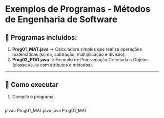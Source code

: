 # Exemplos de Programas - Métodos de Engenharia de Software

## 📘 Programas incluídos:
1. **Prog01_MAT.java** → Calculadora simples que realiza operações matemáticas (soma, subtração, multiplicação e divisão).
2. **Prog02_POO.java** → Exemplo de Programação Orientada a Objetos (classe `Aluno` com atributos e métodos).

---

## 🚀 Como executar

1. Compile o programa:
   ```bash
javac Prog01_MAT.java
java Prog01_MAT
